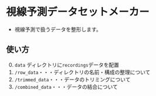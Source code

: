 # 視線予測データセットメーカー

- 視線予測で扱うデータを整形します。

## 使い方

0. `data` ディレクトリに`recordings`データを配置
1. `/row_data`・・・ディレクトリの名前・構成の整理について
2. `/trimmed_data`・・・データのトリミングについて
3. `/combined_data`・・・データの結合について
